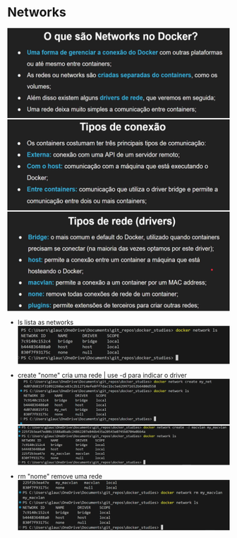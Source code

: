 # Networks

![alt text](asset/image-73.png)
![alt text](asset/image-74.png)
![alt text](asset/image-75.png)

- ls
lista as networks
![alt text](asset/image-76.png)

- create "nome"
cria uma rede | use -d para indicar o driver
![alt text](asset/image-77.png)
![alt text](asset/image-78.png)

- rm "nome"
remove uma rede
![alt text](asset/image-79.png)
